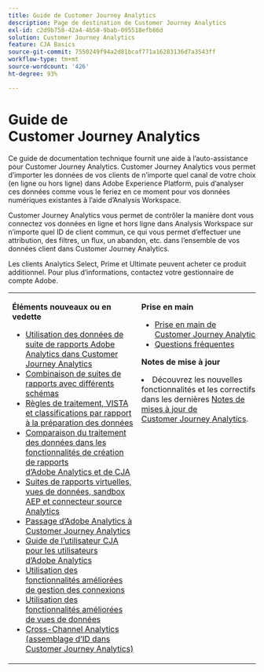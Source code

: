 ```yaml
---
title: Guide de Customer Journey Analytics
description: Page de destination de Customer Journey Analytics
exl-id: c2d9b758-42a4-4b58-9bab-095518efb86d
solution: Customer Journey Analytics
feature: CJA Basics
source-git-commit: 7550249f94a2d81bcaf771a16283136d7a3543ff
workflow-type: tm+mt
source-wordcount: '426'
ht-degree: 93%

---
```


# Guide de Customer Journey Analytics

Ce guide de documentation technique fournit une aide à l’auto-assistance pour Customer Journey Analytics. Customer Journey Analytics vous permet d’importer les données de vos clients de n’importe quel canal de votre choix (en ligne ou hors ligne) dans Adobe Experience Platform, puis d’analyser ces données comme vous le feriez en ce moment pour vos données numériques existantes à l’aide d’Analysis Workspace.

Customer Journey Analytics vous permet de contrôler la manière dont vous connectez vos données en ligne et hors ligne dans Analysis Workspace sur n’importe quel ID de client commun, ce qui vous permet d’effectuer une attribution, des filtres, un flux, un abandon, etc. dans lʼensemble de vos données client dans Customer Journey Analytics.

Les clients Analytics Select, Prime et Ultimate peuvent acheter ce produit additionnel. Pour plus d’informations, contactez votre gestionnaire de compte Adobe.

<table frame="none"> 
 <tbody> 
  <tr> 
   <td colname="col1" colsep="0" rowsep="0" valign="top"> <p class="head"> <b>Éléments nouveaux ou en vedette</b> </p> <p> 
     <ul>
      <li><a href="https://experienceleague.adobe.com/docs/analytics-platform/using/cja-overview/compare-aa-cja/aa-data-in-cja.html?lang=en">Utilisation des données de suite de rapports Adobe Analytics dans Customer Journey Analytics </a> </li>
      <li><a href="https://experienceleague.adobe.com/docs/analytics-platform/using/cja-usecases/combine-report-suites.html?lang=fr"> Combinaison de suites de rapports avec différents schémas </a> </li>
      <li><a href="https://experienceleague.adobe.com/docs/analytics-platform/using/cja-overview/compare-aa-cja/pr-vista-dataprep.html?lang=en"> Règles de traitement, VISTA et classifications par rapport à la préparation des données </a> </li>
      <li><a href="https://experienceleague.adobe.com/docs/analytics-platform/using/cja-overview/compare-aa-cja/data-processing-comparisons.html?lang=en"> Comparaison du traitement des données dans les fonctionnalités de création de rapports d’Adobe Analytics et de CJA </a> </li>
      <li><a href="https://experienceleague.adobe.com/docs/analytics-platform/using/cja-overview/compare-aa-cja/vrs-dataview-sandbox-adc.html?lang=en"> Suites de rapports virtuelles, vues de données, sandbox AEP et connecteur source Analytics </a> </li>
      <li><a href="https://experienceleague.adobe.com/docs/analytics-platform/using/cja-overview/aa-to-cja.html?lang=fr"> Passage d’Adobe Analytics à Customer Journey Analytics </a> </li>
      <li><a href="https://experienceleague.adobe.com/docs/analytics-platform/using/cja-overview/aa-to-cja-user.html?lang=fr"> Guide de l’utilisateur CJA pour les utilisateurs d’Adobe Analytics </a> </li>
     <li><a href="https://experienceleague.adobe.com/docs/analytics-platform/using/cja-connections/manage-connections.html?lang=fr#connection-detail"> Utilisation des fonctionnalités améliorées de gestion des connexions </a> </li>
      <li><a href="https://experienceleague.adobe.com/docs/analytics-platform/using/cja-dataviews/data-views.html?lang=fr#cja-dataviews"> Utilisation des fonctionnalités améliorées de vues de données </a> </li>
      <li><a href="https://experienceleague.adobe.com/docs/analytics-platform/using/cja-connections/cca/overview.html?lang=fr#cja-connections"> Cross-Channel Analytics (assemblage d’ID dans Customer Journey Analytics) </a> </li>
   <td colname="col2" valign="top"><p class="head"> <b>Prise en main</b> </p> 
      <ul> 
      <li><a href="https://experienceleague.adobe.com/docs/analytics-platform/using/cja-overview/cja-getting-started.html?lang=fr"> Prise en main de Customer Journey Analytics </a> </li> 
      <li><a href="https://experienceleague.adobe.com/docs/analytics-platform/using/cja-overview/cja-faq.html?lang=fr"> Questions fréquentes</a> </li> 
   </ul> <p class="head"><b>Notes de mise à jour</b> </p> 
     <li>Découvrez les nouvelles fonctionnalités et les correctifs dans les dernières <a href="https://experienceleague.adobe.com/docs/analytics-platform/using/releases/latest.html?lang=fr" format="https" scope="external">Notes de mises à jour de Customer Journey Analytics</a>. </li>
    <td colname="col3" valign="top"> <p class="head"><b>API CJA</b> </p> 
    <ul> 
     <li>Afficher tous les <a href="https://developer.adobe.com/cja-apis/docs/" format="https" scope="external"> API Customer Journey Analytics</a>. </li>
      <li>Afficher la dernière version de l’<a href="https://developer.adobe.com/cja-apis/docs/api/#tag/Reporting-API" format="https" scope="external">API de création de rapports pour Customer Journey Analytics</a>. </li>
    </ul> <p class="head"> <b>Ressources Adobe Experience Platform</b> </p> 
    <ul> 
     <li><a href="https://www.adobe.com/fr/experience-platform.html" format="http" scope="external"> Adobe Experience Platform</a> </li> 
     <li> <a href="https://experienceleague.adobe.com/docs/platform-learn/tutorials/overview.html?lang=fr" format="https" scope="external"> Didacticiels Adobe Experience Platform</a> </li> 
     <li><a href="https://www.adobe.io/apis/experienceplatform/home/api-reference.html" format="https" scope="external"> Référence d’API</a> </li> 
     <li><a href="https://www.adobe.com/fr/experience-platform/documentation-and-developer-resources.html" format="https" scope="external"> Documentation et ressources pour les développeurs</a> </li>
     <li><a href="https://experienceleague.adobe.com/docs/experience-platform/sources/connectors/adobe-applications/analytics.html?lang=fr" format="https" scope="external"> Connecteur source Adobe Analytics pour les données de suite de rapports</a> </li>
    </ul> </td> 
  </tr> 
 </tbody> 
</table>
